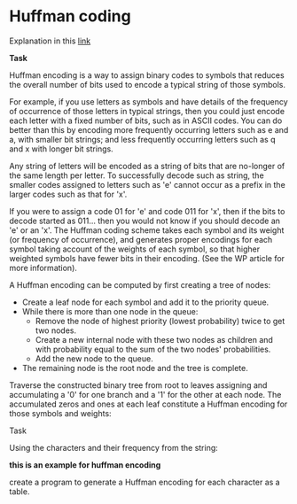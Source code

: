 # Huffman coding

Explanation in this [link](https://rosettacode.org/wiki/Huffman_coding)

**Task**

Huffman encoding is a way to assign binary codes to symbols that reduces the overall number of bits used to encode a typical string of those symbols.

For example, if you use letters as symbols and have details of the frequency of occurrence of those letters in typical strings, then you could just encode each letter with a fixed number of bits, such as in ASCII codes. You can do better than this by encoding more frequently occurring letters such as e and a, with smaller bit strings; and less frequently occurring letters such as q and x with longer bit strings.

Any string of letters will be encoded as a string of bits that are no-longer of the same length per letter. To successfully decode such as string, the smaller codes assigned to letters such as 'e' cannot occur as a prefix in the larger codes such as that for 'x'.

If you were to assign a code 01 for 'e' and code 011 for 'x', then if the bits to decode started as 011... then you would not know if you should decode an 'e' or an 'x'.
The Huffman coding scheme takes each symbol and its weight (or frequency of occurrence), and generates proper encodings for each symbol taking account of the weights of each symbol, so that higher weighted symbols have fewer bits in their encoding. (See the WP article for more information).

A Huffman encoding can be computed by first creating a tree of nodes:


* Create a leaf node for each symbol and add it to the priority queue.
* While there is more than one node in the queue:
	* Remove the node of highest priority (lowest probability) twice to get two nodes.
	* Create a new internal node with these two nodes as children and with probability equal to the sum of the two nodes' probabilities.
	* Add the new node to the queue.
* The remaining node is the root node and the tree is complete.

Traverse the constructed binary tree from root to leaves assigning and accumulating a '0' for one branch and a '1' for the other at each node. The accumulated zeros and ones at each leaf constitute a Huffman encoding for those symbols and weights:


Task

Using the characters and their frequency from the string:

  **this is an example for huffman encoding**

create a program to generate a Huffman encoding for each character as a table. 

